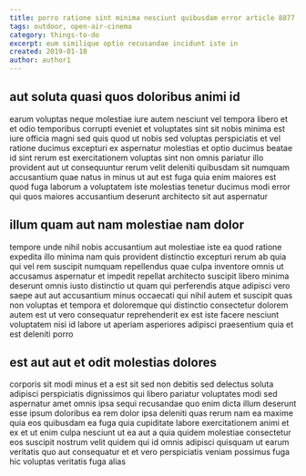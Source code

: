 ```yaml
---
title: porro ratione sint minima nesciunt quibusdam error article 8877
tags: outdoor, open-air-cinema
category: things-to-do
excerpt: eum similique optio recusandae incidunt iste in
created: 2019-01-10
author: author1
---
```


## aut soluta quasi quos doloribus animi id

earum voluptas neque molestiae iure autem nesciunt vel tempora libero et et odio temporibus corrupti eveniet et voluptates sint sit nobis minima est iure officia magni sed quis quod ut nobis sed voluptas perspiciatis et vel ratione ducimus excepturi ex aspernatur molestias et optio ducimus beatae id sint rerum est exercitationem voluptas sint non omnis pariatur illo provident aut ut consequuntur rerum velit deleniti quibusdam sit numquam accusantium quae natus in minus ut aut est fuga quia enim maiores est quod fuga laborum a voluptatem iste molestias tenetur ducimus modi error qui quos maiores accusantium deserunt architecto sit aut aspernatur

## illum quam aut nam molestiae nam dolor

tempore unde nihil nobis accusantium aut molestiae iste ea quod ratione expedita illo minima nam quis provident distinctio excepturi rerum ab quia qui vel rem suscipit numquam repellendus quae culpa inventore omnis ut accusamus aspernatur et impedit repellat architecto suscipit libero minima deserunt omnis iusto distinctio ut quam qui perferendis atque adipisci vero saepe aut aut accusantium minus occaecati qui nihil autem et suscipit quas non voluptas et tempora et doloremque qui distinctio consectetur dolorem autem est ut vero consequatur reprehenderit ex est iste facere nesciunt voluptatem nisi id labore ut aperiam asperiores adipisci praesentium quia et est deleniti porro

## est aut aut et odit molestias dolores

corporis sit modi minus et a est sit sed non debitis sed delectus soluta adipisci perspiciatis dignissimos qui libero pariatur voluptates modi sed aspernatur amet omnis ipsa sequi recusandae quo enim dicta illum deserunt esse ipsum doloribus ea rem dolor ipsa deleniti quas rerum nam ea maxime quia eos quibusdam ea fuga quia cupiditate labore exercitationem animi et ex et ut enim culpa nesciunt ut ea aut a quia quidem molestiae consectetur eos suscipit nostrum velit quidem qui id omnis adipisci quisquam ut earum veritatis quo aut consequatur et et vero perspiciatis veniam possimus fuga hic voluptas veritatis fuga alias
